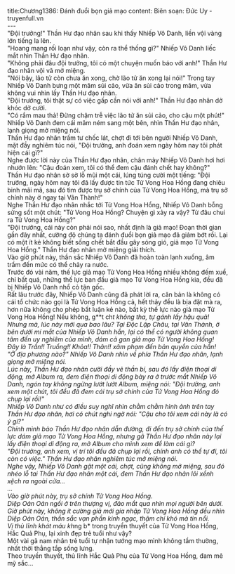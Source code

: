 title:Chương1386: Đánh đuổi bọn giả mạo
content:
Biên soạn: Đức Uy - truyenfull.vn<br>---<br>"Đội trưởng!" Thần Hư đạo nhân sau khi thấy Nhiếp Vô Danh, liền vội vàng lớn tiếng la lên.<br>"Hoang mang rối loạn như vậy, còn ra thể thống gì?" Nhiếp Vô Danh liếc mắt nhìn Thần Hư đạo nhân.<br>"Không phải đâu đội trưởng, tôi có một chuyện muốn báo với anh!" Thần Hư đạo nhân vội vã mở miệng.<br>"Nói bậy, lão tử còn chưa ăn xong, chờ lão tử ăn xong lại nói!" Trong tay Nhiếp Vô Danh bưng một mâm sủi cảo, vừa ăn sủi cảo trong mâm, vừa không vui nhìn lấy Thần Hư đạo nhân.<br>"Đội trưởng, tôi thật sự có việc gấp cần nói với anh!" Thần Hư đạo nhân dở khóc dở cười.<br>"Có rắm mau thả! Đừng chậm trễ việc lão tử ăn sủi cảo, cho cậu một phút!" Nhiếp Vô Danh đem cái mâm ném sang một bên, nhìn Thần Hư đạo nhân, lạnh giọng mở miệng nói.<br>Thần Hư đạo nhân trầm tư chốc lát, chợt đi tới bên người Nhiếp Vô Danh, mặt đầy nghiêm túc nói, "Đội trưởng, anh đoán xem ngày hôm nay tôi phát hiện cái gì?"<br>Nghe được lời này của Thần Hư đạo nhân, chân mày Nhiếp Vô Danh hơi hơi nhướn lên: "Cậu đoán xem, tôi có thể đem cậu đánh chết hay không?"<br>Thần Hư đạo nhân sờ sờ lỗ mũi một cái, lúng túng cười một tiếng: "Đội trưởng, ngày hôm nay tôi đã lấy được tin tức Tử Vong Hoa Hồng đang chiêu binh mãi mã, sau đó tìm được trụ sở chính của Tử Vong Hoa Hồng, mà trụ sở chính này ở ngay tại Vân Thành!"<br>Nghe Thần Hư đạo nhân nhắc tới Tử Vong Hoa Hồng, Nhiếp Vô Danh bỗng sửng sốt một chút: "Tử Vong Hoa Hồng? Chuyện gì xảy ra vậy? Từ đâu chui ra Tử Vong Hoa Hồng?"<br>"Đội trưởng, cái này còn phải nói sao, nhất định là giả mạo! Đoạn thời gian gần đây nhất, cường độ chúng ta đánh đuổi bọn giả mạo đã giảm bớt rồi. Lại có một ít kẻ không biết sống chết bắt đầu gây sóng gió, giả mạo Tử Vong Hoa Hồng." Thần Hư đạo nhân mở miệng giải thích.<br>Vào giờ phút này, thần sắc Nhiếp Vô Danh đã hoàn toàn lạnh xuống, âm trầm đến mức có thể chảy ra nước.<br>Trước đó vài năm, thế lực giả mạo Tử Vong Hoa Hồng nhiều không đếm xuể, chỉ bất quá, những thế lực ban đầu giả mạo Tử Vong Hoa Hồng kia, đều đã bị Nhiếp Vô Danh nhổ cỏ tận gốc.<br>Rất lâu trước đây, Nhiếp Vô Danh cũng đã phát lời ra, căn bản là không có cái tổ chức nào gọi là Tử Vong Hoa Hồng cả, hết thảy đều là bịa đặt mà ra, hơn nữa không cho phép bất luận kẻ nào, bất kỳ thế lực nào giả mạo Tử Vong Hoa Hồng! Nếu không, g**t ch*t không tha, tự gánh lấy hậu quả!<br>Nhưng mà, lúc này mới qua bao lâu? Tại Độc Lập Châu, tại Vân Thành, ở bên dưới mí mắt của Nhiếp Vô Danh hắn, lại có thể có người không quan tâm đến uy nghiêm của mình, dám cả gan giả mạo Tử Vong Hoa Hồng!<br>Đây là Trần!! Truồng!! Khỏa!! Thân!! xâm phạm đến bản quyền của hắn!<br>"Ở địa phương nào?" Nhiếp Vô Danh nhìn về phía Thần Hư đạo nhân, lạnh giọng mở miệng nói.<br>Lúc này, Thần Hư đạo nhân cười đầy vẻ thần bí, sau đó lấy điện thoại di động, mở Album ra, đem điện thoại di động bày ra ở trước mắt Nhiếp Vô Danh, ngón tay không ngừng lướt lướt Album, miệng nói: "Đội trưởng, anh xem một chút, tôi đều đã đem cái trụ sở chính của Tử Vong Hoa Hồng đó chụp lại rồi!"<br>Nhiếp Vô Danh như có điều suy nghĩ nhìn chằm chằm hình ảnh trên tay Thần Hư đạo nhân, hơi có chút nghi ngờ nói: "Cậu cho tôi xem cái này là có ý gì?"<br>Chính mình bảo Thần Hư đạo nhân dẫn đường, đi đến trụ sở chính của thế lực dám giả mạo Tử Vong Hoa Hồng, nhưng gã Thần Hư đạo nhân này lại lấy điện thoại di động ra, mở Album cho mình xem để làm cái gì?<br>"Đội trưởng, anh xem, vị trí tôi đều đã chụp lại rồi, chính anh có thể tự đi, tôi còn có việc." Thần Hư đạo nhân nghiêm túc mở miệng nói.<br>Nghe vậy, Nhiếp Vô Danh gật một cái, chợt, cũng không mở miệng, sau đó nhéo lỗ tai Thần Hư đạo nhân một cái, đem Thần Hư đạo nhân lôi xềnh xệch ra ngoài cửa...<br>...<br>Vào giờ phút này, trụ sở chính Tử Vong Hoa Hồng.<br>Diệp Oản Oản ngồi ở trên thượng vị, đảo mắt qua nhìn mọi người bên dưới.<br>Giờ phút này, không ít cường giả mới gia nhập Tử Vong Hoa Hồng đều nhìn Diệp Oản Oản, thần sắc vạn phần kinh ngạc, thậm chí khó mà tin nổi.<br>Vị thủ lĩnh khát máu kh*ng b* trong truyền thuyết của Tử Vong Hoa Hồng, Hắc Quả Phụ, lại xinh đẹp trẻ tuổi như vậy?<br>Một vài gã nam nhân trẻ tuổi tự nhận tướng mạo mình không tầm thường, nhất thời thẳng tắp sống lưng.<br>Theo truyền thuyết, thủ lĩnh Hắc Quả Phụ của Tử Vong Hoa Hồng, đam mê mỹ sắc...